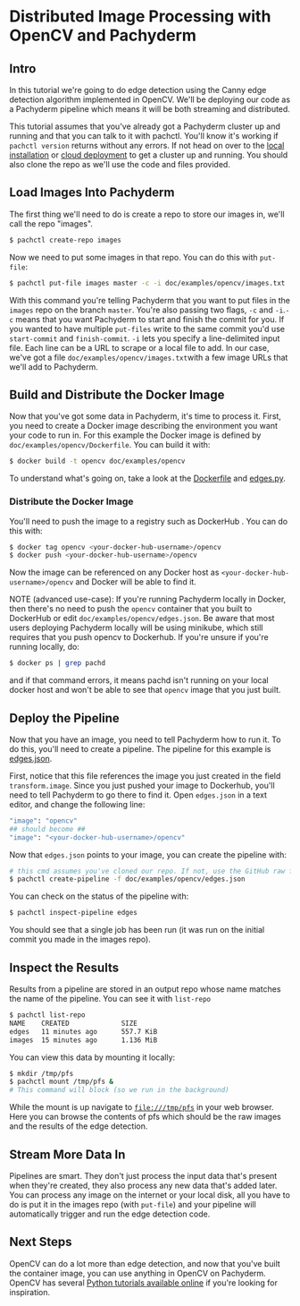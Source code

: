 # Distributed Image Processing with OpenCV and Pachyderm

## Intro

In this tutorial we're going to do edge detection using the Canny edge
detection algorithm implemented in OpenCV. We'll be deploying our code as a
Pachyderm pipeline which means it will be both streaming and distributed.

This tutorial assumes that you've already got a Pachyderm cluster up and
running and that you can talk to it with pachctl. You'll know it's working if
`pachctl version` returns without any errors. If not head on over to the [local installation](http://pachyderm.readthedocs.io/en/latest/getting_started/local_installation.html) or [cloud deployment](http://pachyderm.readthedocs.io/en/latest/development/deploying_on_the_cloud.html) to get a cluster up and running. You should also clone the repo as we'll use the code and files provided. 

## Load Images Into Pachyderm
The first thing we'll need to do is create a repo to store our images in, we'll
call the repo "images".

```sh
$ pachctl create-repo images
```

Now we need to put some images in that repo. You can do this with `put-file`:

```sh
$ pachctl put-file images master -c -i doc/examples/opencv/images.txt
```

With this command you're telling Pachyderm that you want to put files in the
`images` repo on the branch `master`. You're also passing two flags, `-c` and `-i`.`-c` means
that you want Pachyderm to start and finish the commit for you. If you wanted
to have multiple `put-files` write to the same commit you'd use `start-commit`
and `finish-commit`. `-i` lets you specify a line-delimited input file. Each
line can be a URL to scrape or a local file to add. In our case, we've got a file
`doc/examples/opencv/images.txt`with a few image URLs that we'll add to Pachyderm.

## Build and Distribute the Docker Image

Now that you've got some data in Pachyderm, it's time to process it. First, you
need to create a Docker image describing the environment you want
your code to run in. For this example the Docker image is defined by
`doc/examples/opencv/Dockerfile`. You can build it with:

```sh
$ docker build -t opencv doc/examples/opencv
```

To understand what's going on, take a look at the [Dockerfile](./Dockerfile) and
[edges.py](./edges.py).

### Distribute the Docker Image
You'll need to push the image to a registry such as DockerHub . You can do this
with:

```sh
$ docker tag opencv <your-docker-hub-username>/opencv
$ docker push <your-docker-hub-username>/opencv
```

Now the image can be referenced on any Docker host as
`<your-docker-hub-username>/opencv` and Docker will be able to find it.

NOTE (advanced use-case): If you're running Pachyderm locally in Docker, then
there's no need to push the `opencv` container that you built to DockerHub or
edit `doc/examples/opencv/edges.json`. Be aware that most users deploying Pachyderm
locally will be using minikube, which still requires that you push opencv to
Dockerhub. If you're unsure if you're running locally, do:

```sh
$ docker ps | grep pachd
```

and if that command errors, it means pachd isn't running on your local docker host
and won't be able to see that `opencv` image that you just built.

## Deploy the Pipeline

Now that you have an image, you need to tell Pachyderm how to run it. To do this,
you'll need to create a pipeline. The pipeline for this example is [edges.json](./edges.json).

First, notice that this file references the image you just created in the field
`transform.image`. Since you just pushed your image to Dockerhub, you'll need to
tell Pachyderm to go there to find it. Open `edges.json` in a
text editor, and change the following line:

```sh
"image": "opencv"
## should become ##
"image": "<your-docker-hub-username>/opencv"
```

Now that `edges.json` points to your image, you can create the pipeline with:

```sh
# this cmd assumes you've cloned our repo. If not, use the GitHub raw file URL since `-f` can take a URL as well.
$ pachctl create-pipeline -f doc/examples/opencv/edges.json
```

You can check on the status of the pipeline with:

```sh
$ pachctl inspect-pipeline edges
```

You should see that a single job has been run (it was run on the initial commit
you made in the images repo).

## Inspect the Results

Results from a pipeline are stored in an output repo whose name matches the name
of the pipeline. You can see it with `list-repo`

```sh
$ pachctl list-repo
NAME    CREATED             SIZE
edges   11 minutes ago      557.7 KiB
images  15 minutes ago      1.136 MiB
```

You can view this data by mounting it locally:

```sh
$ mkdir /tmp/pfs
$ pachctl mount /tmp/pfs &
# This command will block (so we run in the background)
```

While the mount is up navigate to [`file:///tmp/pfs`](file:///tmp/pfs) in your
web browser. Here you can browse the contents of pfs which should be the raw
images and the results of the edge detection.

## Stream More Data In

Pipelines are smart. They don't just process the input data that's present when
they're created, they also process any new data that's added later.
You can process any image on the internet or your local disk, all you
have to do is put it in the images repo (with `put-file`) and your pipeline will
automatically trigger and run the edge detection code.

## Next Steps

OpenCV can do a lot more than edge detection, and now that you've built the
container image, you can use anything in OpenCV on Pachyderm. OpenCV has several
[Python tutorials available
online](https://opencv-python-tutroals.readthedocs.io/en/latest/py_tutorials/py_tutorials.html)
if you're looking for inspiration.
